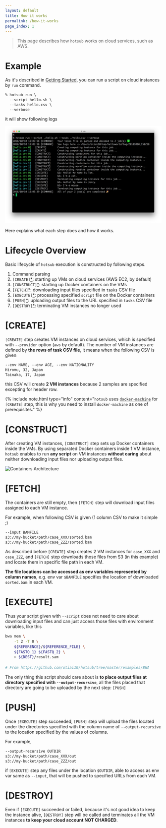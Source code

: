 ```yaml
---
layout: default
title: How it works
permalink: /how-it-works
page_index: 1
---
```


> This page describes how `hotsub` works on cloud services, such as AWS.

# Example

As it's described in [Getting Started](/getting-started#2-hello-world), you can run a script on cloud instances by `run` command.

```
% hotsub run \
  --script hello.sh \
  --tasks hello.csv \
  --verbose
```

it will show following logs

![Example 001](/assets/img/example-001.png)

Here explains what each step does and how it works.

# Lifecycle Overview

Basic lifecycle of `hotsub` execution is constructed by following steps.

1. Command parsing
2. `[CREATE]`[*](#create): starting up VMs on cloud services (AWS EC2, by default)
3. `[CONSTRUCT]`[*](#construct): starting up Docker containers on the VMs
4. `[FETCH]`[*](#fetch): downloading input files specified in `tasks` CSV file
5. `[EXECUTE]`[*](#execute): processing specified `script` file on the Docker containers
6. `[PUSH]`[*](#push): uploading output files to the URL specified in `tasks` CSV file
6. `[DESTROY]`[*](#destroy): terminating VM instances no longer used

# [CREATE]

`[CREATE]` step creates VM instances on cloud services, which is specified with `--provider` option (`aws` by default).
The number of VM instances are defined by **the rows of task CSV file**, it means when the following CSV is given

```csv
--env NAME, --env AGE, --env NATIONALITY
Hiromu, 32, Japan
Tainaka, 17, Japan
```

this CSV will create **2 VM instances** because 2 samples are specified excepting for header row.

{% include note.html type="info" content="`hotsub` uses [`docker-machine`](https://docs.docker.com/machine/) for `[CREATE]` step, this is why you need to install `docker-machine` as one of prerequisites." %}

# [CONSTRUCT]

After creating VM instances, `[CONSTRUCT]` step sets up Docker containers inside the VMs.
By using separated Docker containers inside 1 VM instance, `hotsub` enables to run ****any script**** on VM instances ****without caring**** about neither downloading input files nor uploading output files.

![Containers Architecture](https://raw.githubusercontent.com/hotsub/lab/master/publications/2018-06-28_GCCBOSC/images/container-architecture.png)

# [FETCH]

The containers are still empty, then `[FETCH]` step will download input files assigned to each VM instance.

For example, when following CSV is given (1 column CSV to make it simple ;)

```
--input BAMFILE
s3://my-bucket/path/case_XXX/sorted.bam
s3://my-bucket/path/case_ZZZ/sorted.bam
```

As described before `[CREATE]` step creates 2 VM instances for `case_XXX` and `case_ZZZ`, and `[FETCH]` step downloads those files from S3 (in this example) and locate them in specific file path in each VM.

**The file locations can be accessed as env variables represented by column names**, e.g. env var `$BAMFILE` specifies the location of downloaded `sorted.bam` in each VM.

# [EXECUTE]

Thus your script given with `--script` does not need to care about downloading input files and can just access those files with environment variables, like this

```sh
bwa mem \
    -t 2 -T 0 \
    ${REFERENCE}/${REFERENCE_FILE} \
    ${FASTQ_1} ${FASTQ_2} \
    > ${DEST}/result.sam

# From https://github.com/otiai10/hotsub/tree/master/examples/BWA
```

The only thing this script should care about is **to place output files at directory specified with `--output-recursive`**, all the files placed that directory are going to be uploaded by the next step: `[PUSH]`

# [PUSH]

Once `[EXECUTE]` step succeeded, `[PUSH]` step will upload the files located under the directories specified with the column name of `--output-recursive` to the location specified by the values of columns.

For example,

```
--output-recursive OUTDIR
s3://my-bucket/path/case_XXX/out
s3://my-bucket/path/case_ZZZ/out
```

if `[EXECUTE]` step any files under the location `$OUTDIR`, able to access as env var same as `--input`, that will be pushed to specified URLs from each VM.

# [DESTROY]

Even if `[EXECUTE]` succeeded or failed, because it's not good idea to keep the instance alive, `[DESTROY]` step will be called and terminates all the VM instances **to keep your cloud account NOT CHARGED**.


